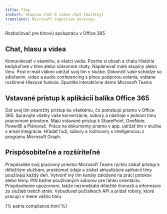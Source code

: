 ```yaml
---
title: Tímy
inshort: Skupina chat & video chat [malátny]
translator: Microsoft Cognitive Services
---
```



Rozbočovač pre tímovú spoluprácu v Office 365 

## Chat, hlasu a videa
Komunikovať v okamihu, a všetci vedia. Pozrite si obsah a chatu História kedykoľvek v tíme alebo súkromné chaty. Naplánovať malé skupiny alebo tímu. Post e-mail vlákno udržať svoj tím v slučke. Dokončiť vaše schôdze so zdieľaním, video a audio conferencing s plnou podporou volania, vrátane rozšírené Hlasové funkcie. 
Spustite interaktívne demo Microsoft Teams 

## Vstavané prístup k aplikácií balíka Office 365
Dať svoj tím okamžitý prístup ku všetkému, čo potrebujú priamo v Office 365. Spravujte všetky vaše konverzácie, súbory a nástroje v jednom tímu pracovnom priestore. Majú vstavané prístup k SharePoint, OneNote, PowerBI a Plánovač. Práca na dokumenty priamo v app. udržať tím v slučke s email integrácie. Hľadať ľudí, súbory a rozhovory s inteligenciou z programu Microsoft Graph. 

## Prispôsobiteľné a rozšíriteľné
Prispôsobte svoj pracovný priestor Microsoft Teams rýchlo získať prístup k dôležitým službám, preskúmať údaje a získať aktualizácie aplikácií tímy používajú každý deň. Vytvoriť iný tím kanály založené na práci potokov alebo témy. PIN bežne používaných súborov pre ľahkú orientáciu. Prispôsobenie upozornení, takže nezmeškáte dôležité činnosti a informácie zo služieb tretích strán. Vybudovať počiatkoch API a pridať roboty, ktoré pracujú v mene vášho tímu. 




{% patria compliance.html %}

